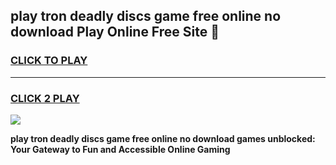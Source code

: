 
## play tron deadly discs game free online no download Play Online Free Site 👋
<h3>
<a href="https://download.freeplayer.one?title=play_tron_deadly_discs_game_free_online_no_download&ref=21F">CLICK TO PLAY</a></h3>
<hr>

<h3>
<a href="https://download.freeplayer.one?title=play_tron_deadly_discs_game_free_online_no_download&ref=21F">CLICK 2 PLAY</a>
  
</h3>

<a href="https://download.freeplayer.one?title=play_tron_deadly_discs_game_free_online_no_download&ref=21F"><img src="https://cdnb.artstation.com/p/assets/images/images/032/539/853/original/anto-thomas-button-gif.gif"></a>


**play tron deadly discs game free online no download games unblocked: Your Gateway to Fun and Accessible Online Gaming**
